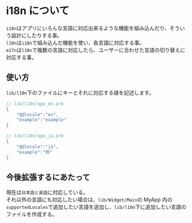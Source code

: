 # i18n について

`i18n`はアプリにいろんな言語に対応出来るような機能を組み込んだり、そういう設計にしたりする事。  
`l10n`は`i18n`で組み込んだ機能を使い、各言語に対応する事。  
`m17n`は`l10n`で複数の言語に対応したら、ユーザーに合わせた言語の切り替えに対応する事。

## 使い方

`lib/l10n`下のファイルにキーとそれに対応する値を記述します。

```Dart
// lib/l10n/app_en.arb
{
    "@@locale":"en",
    "example":"example"
}

// lib/l10n/app_ja.arb
{
    "@@locale":"ja",
    "example":"例"
}
```

## 今後拡張するにあたって

現在は`日本語と英語`に対応している。  
それ以外の言語にも対応したい場合は、`lib/Widget/Main`の MyApp 内の`supportedLocales`で追加したい言語を追加し、`lib/l10n`下に追加したい言語のファイルを作成する。
